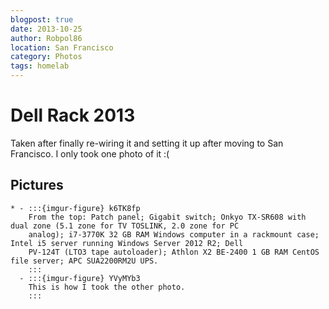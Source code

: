 ```yaml
---
blogpost: true
date: 2013-10-25
author: Robpol86
location: San Francisco
category: Photos
tags: homelab
---
```


# Dell Rack 2013

Taken after finally re-wiring it and setting it up after moving to San Francisco. I only took one photo of it :(

## Pictures

```{list-table}
* - :::{imgur-figure} k6TK8fp
    From the top: Patch panel; Gigabit switch; Onkyo TX-SR608 with dual zone (5.1 zone for TV TOSLINK, 2.0 zone for PC
    analog); i7-3770K 32 GB RAM Windows computer in a rackmount case; Intel i5 server running Windows Server 2012 R2; Dell
    PV-124T (LTO3 tape autoloader); Athlon X2 BE-2400 1 GB RAM CentOS file server; APC SUA2200RM2U UPS.
    :::
  - :::{imgur-figure} YVyMYb3
    This is how I took the other photo.
    :::
```
